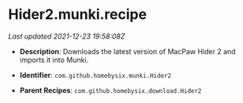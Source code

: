 # Hider2.munki.recipe

_Last updated 2021-12-23 19:58:08Z_

- **Description**: Downloads the latest version of MacPaw Hider 2 and imports it into Munki.

- **Identifier**: `com.github.homebysix.munki.Hider2`

- **Parent Recipes**: `com.github.homebysix.download.Hider2`